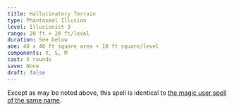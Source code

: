 ```yaml
---
title: Hallucinatory Terrain
type: Phantasmal Illusion
level: Illusionist 3
range: 20 ft + 20 ft/level
duration: See below
aoe: 40 x 40 ft square area + 10 ft square/level
components: V, S, M
cast: 5 rounds
save: None
draft: false
---
```


Except as may be noted above, this spell is identical to [the magic user spell of the same name](/srd/spells/magic-user/hallucinatory-terrain).
